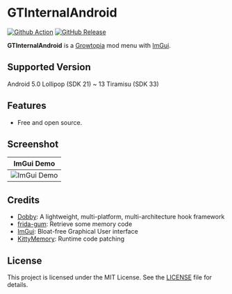 # GTInternalAndroid

[![Github Action](https://img.shields.io/github/actions/workflow/status/ZTzTopia/GTInternalAndroid/android_ci.yml?branch=main&logo=github&logoColor=white)](https://github.com/ZTzTopia/GTInternalAndroid/actions?query=workflow%3AAndroid%20CI)
[![GitHub Release](https://img.shields.io/github/v/release/ZTzTopia/GTInternalAndroid.svg?color=orange&logo=docusign&logoColor=orange)](https://github.com/ZTzTopia/GTInternalAndroid/releases/latest)

**GTInternalAndroid** is a [Growtopia](https://www.growtopiagame.com/) mod menu with [ImGui](https://github.com/ocornut/imgui).

## Supported Version
Android 5.0 Lollipop (SDK 21) ~ 13 Tiramisu (SDK 33)

## Features
- Free and open source.

## Screenshot
|                  ImGui Demo                  |
|:--------------------------------------------:|
| ![ImGui Demo](https://i.imgur.com/GD2Jydt.png) |

[//]: # (## Build)

[//]: # (The following dependencies are required to build from source.)

[//]: # (- [Android Studio]&#40;https://developer.android.com/studio&#41;.)

[//]: # ()
[//]: # (The following steps are for building from source.)

[//]: # (1. First you need to clone the source code of this project. `git clone --recurse-submodules https://github.com/ZTzTopia/GLauncherAndroid.git`)

[//]: # (2. Then open it via [Android Studio]&#40;https://developer.android.com/studio&#41;.)

[//]: # (3. When you click the `▶ Run button`, it will be built and run automatically.)

[//]: # (> **Note**: Building this source from android will most likely work but I haven't tried it so feel free to experiment yourself :&#41;)

[//]: # (> )

[//]: # (> But you can try the tutorial I gave last year to build GTIntercherAndroid: [Build for Android]&#40;https://github.com/ZTzTopia/GTIntercherAndroid/wiki#build-for-android&#41;.)

## Credits
- [Dobby](https://github.com/jmpews/Dobby): A lightweight, multi-platform, multi-architecture hook framework
- [frida-gum](https://github.com/frida/frida-gum): Retrieve some memory code
- [ImGui](https://github.com/ocornut/imgui): Bloat-free Graphical User interface
- [KittyMemory](https://github.com/MJx0/KittyMemory): Runtime code patching

## License
This project is licensed under the MIT License. See the [LICENSE](https://github.com/ZTzTopia/GTInternalAndroid/blob/main/LICENSE) file for details.
